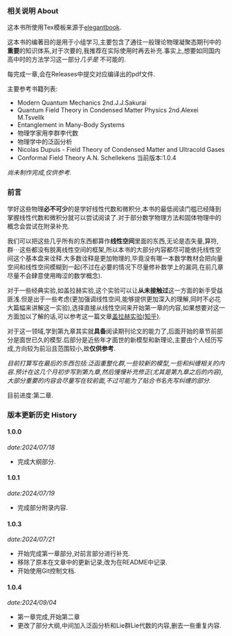 ### 相关说明 About
这本书所使用Tex模板来源于[elegantbook](https://github.com/ElegantLaTeX/ElegantBook).

这本书的编著目的是用于小组学习,主要包含了通往一般理论物理凝聚态期刊中的**重要**的知识体系,对于次要的,我推荐在实际使用时再去补充.事实上,想要如同国内高中时的方法学习这一部分*几乎是* 不可能的.

每完成一章,会在Releases中提交对应编译出的pdf文件.

主要参考书籍列表:
- Modern Quantum Mechanics 2nd.J.J.Sakurai
- Quantum Field Theory in Condensed Matter Physics 2nd.Alexei M.Tsvellk
- Entanglement in Many-Body Systems
- 物理学家用李群李代数
- 物理学中的泛函分析
- Nicolas Dupuis - Field Theory of Condensed Matter and Ultracold Gases
- Conformal Field Theory A.N. Schellekens
当前版本:1.0.4

*尚未制作完成,仅供参考.*

### 前言
学好这些物理**必不可少**的是学好线性代数和微积分,本书的最低阅读门槛已经降到掌握线性代数和微积分就可以尝试阅读了.对于部分数学物理方法和固体物理中的概念会尝试在附录补充.

我们可以把这些几乎所有的东西都算作**线性空间**里面的东西,无论是态矢量,算符,群$\cdots$这些都没有脱离线性空间的框架,所以本书的大部分内容都尽可能依托线性空间这个基本盘来诠释.大多数诠释是更加物理的,毕竟没有哪一本数学教材会把向量空间和线性空间模糊到一起(不过在必要的情况下尽量修补数学上的漏洞,在前几章尽量不会肆意使用晦涩的数学概念).

对于一些经典实验,如盖拉赫实验,这个实验可以让**从未接触过**这一方面的新手受益匪浅.但是出于一些考虑(更加强调线性空间,能够提供更加深入的理解,同时不必花大篇幅来讲解这一实验),选择直接从线性空间来开始第一章的内容,如果想要对这一方面加以了解的话,可以参考这一篇文章[盖拉赫实验(知乎)](https://zhuanlan.zhihu.com/p/596869364).

对于这一领域,学到第九章其实就**具备**阅读期刊论文的能力了,后面开始的章节前部分是面世已久的模型.后部分是近些年才面世的新模型和新理论,主要由个人经历写成,方向较为前沿且范围较小,故**仅供参考**.

*目前打算写在最后的东西包括:泛函重整化群,一些较新的模型,一些和纠缠相关的内容.预计在这几个月初步写到第九章,然后慢慢补充修正(尤其是第九章之后的内容),大部分重要的内容会尽量写在较前面,不过可能为了贴合书名先写纠缠的部分.*

目前进度:第二章.

### 版本更新历史 History
#### 1.0.0 
*date:2024/07/18*
* 完成大纲部分.
#### 1.0.1 
*date:2024/07/19*
* 完成部分附录内容.
#### 1.0.3 
*date:2024/07/21*
* 开始完成第一章部分,对前言部分进行补充.
* 移除了原本在文章中的更新记录,改为在README中记录.
* 开始使用Git控制文档.
#### 1.0.4 
*date:2024/09/04*
* 第一章完成,开始第二章
* 更改了部分大纲,中间加入泛函分析和Lie群Lie代数的内容,删去一些重复内容.